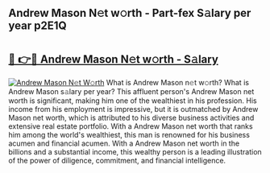 ## Andrew Mason N𝚎t w𝚘rth - Part-fex S𝚊lary per year p2E1Q

# <h2><a href="http://gc0cfmc.nevu.top/?p=Andrew+Mason">🔗 👉🔴 Andrew Mason N𝚎t w𝚘rth - S𝚊lary</a></h2>

[![Andrew Mason N𝚎t W𝚘rth](https://i.imgur.com/Oavwk0R.jpeg)](http://gc0cfmc.nevu.top/?p=Andrew+Mason)
What is Andrew Mason n𝚎t w𝚘rth? What is Andrew Mason s𝚊lary per year?
This affluent person's Andrew Mason net worth is significant, making him one of the wealthiest in his profession. His income from his employment is impressive, but it is outmatched by Andrew Mason net worth, which is attributed to his diverse business activities and extensive real estate portfolio. With a Andrew Mason net worth that ranks him among the world's wealthiest, this man is renowned for his business acumen and financial acumen. With a Andrew Mason net worth in the billions and a substantial income, this wealthy person is a leading illustration of the power of diligence, commitment, and financial intelligence.
